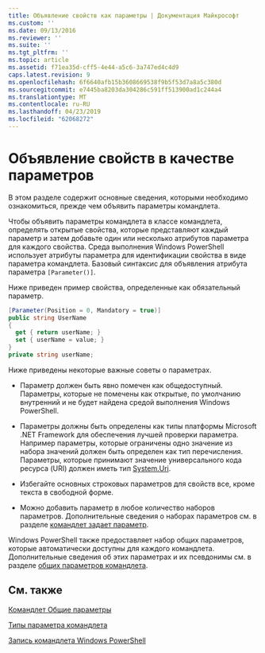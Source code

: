 ```yaml
---
title: Объявление свойств как параметры | Документация Майкрософт
ms.custom: ''
ms.date: 09/13/2016
ms.reviewer: ''
ms.suite: ''
ms.tgt_pltfrm: ''
ms.topic: article
ms.assetid: f71ea35d-cff5-4e44-a5c6-3a747ed4c4d9
caps.latest.revision: 9
ms.openlocfilehash: 6f6640afb15b3608669538f9b5f53d7a8a5c380d
ms.sourcegitcommit: e7445ba8203da304286c591ff513900ad1c244a4
ms.translationtype: MT
ms.contentlocale: ru-RU
ms.lasthandoff: 04/23/2019
ms.locfileid: "62068272"
---
```

# <a name="declaring-properties-as-parameters"></a>Объявление свойств в качестве параметров

В этом разделе содержит основные сведения, которыми необходимо ознакомиться, прежде чем объявить параметры командлета.

Чтобы объявить параметры командлета в классе командлета, определять открытые свойства, которые представляют каждый параметр и затем добавьте один или несколько атрибутов параметра для каждого свойства. Среда выполнения Windows PowerShell использует атрибуты параметра для идентификации свойства в виде параметра командлета. Базовый синтаксис для объявления атрибута параметра `[Parameter()]`.

Ниже приведен пример свойства, определенные как обязательный параметр.

```csharp
[Parameter(Position = 0, Mandatory = true)]
public string UserName
{
  get { return userName; }
  set { userName = value; }
}
private string userName;
```

Ниже приведены некоторые важные советы о параметрах.

- Параметр должен быть явно помечен как общедоступный. Параметры, которые не помечены как открытые, по умолчанию внутренний и не будет найдена средой выполнения Windows PowerShell.

- Параметры должны быть определены как типы платформы Microsoft .NET Framework для обеспечения лучшей проверки параметра. Например параметры, которые ограничены одно значение из набора значений должен быть определен как тип перечисления. Параметры, которые принимают значение универсального кода ресурса (URI) должен иметь тип [System.Uri](/dotnet/api/System.Uri).

- Избегайте основных строковых параметров для свойств все, кроме текста в свободной форме.

- Можно добавить параметр в любое количество наборов параметров. Дополнительные сведения о наборах параметров см. в разделе [командлет задает параметр](./cmdlet-parameter-sets.md).

Windows PowerShell также предоставляет набор общих параметров, которые автоматически доступны для каждого командлета. Дополнительные сведения об этих параметрах и их псевдонимы см. в разделе [общих параметров командлета](./common-parameter-names.md).

## <a name="see-also"></a>См. также

[Командлет Общие параметры](./common-parameter-names.md)

[Типы параметра командлета](./types-of-cmdlet-parameters.md)

[Запись командлета Windows PowerShell](./writing-a-windows-powershell-cmdlet.md)
